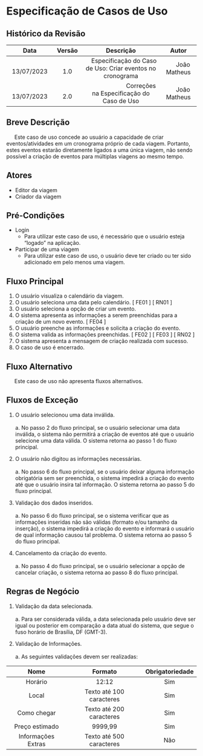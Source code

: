 # **Especificação de Casos de Uso**

## **Histórico da Revisão**

|      **Data**       | **Versão**  |                         **Descrição**                         |     **Autor**     |
| :-----------------: | :---------: | :-----------------------------------------------------------: | :---------------: |
| `       `13/07/2023 | `      `1.0 | `  `Especificação do Caso de Uso: Criar eventos no cronograma | `   `João Matheus |
| `       `13/07/2023 | `      `2.0 |   `             `Correções na Especificação do Caso de Uso    | `   `João Matheus |

## **Breve Descrição**

`	`Este caso de uso concede ao usuário a capacidade de criar eventos/atividades em um cronograma próprio de cada viagem. Portanto, estes eventos estarão diretamente ligados a uma única viagem, não sendo possível a criação de eventos para múltiplas viagens ao mesmo tempo.

## **Atores**

- Editor da viagem
- Criador da viagem

## **Pré-Condições**

- Login
  - Para utilizar este caso de uso, é necessário que o usuário esteja “logado” na aplicação.
- Participar de uma viagem
  - Para utilizar este caso de uso, o usuário deve ter criado ou ter sido adicionado em pelo menos uma viagem.

## **Fluxo Principal**

1. O usuário visualiza o calendário da viagem.
1. O usuário seleciona uma data pelo calendário. [ FE01 ] [ RN01 ]
1. O usuário seleciona a opção de criar um evento.
1. O sistema apresenta as informações a serem preenchidas para a criação de um novo evento. [ FE04 ]
1. O usuário preenche as informações e solicita a criação do evento.
1. O sistema valida as informações preenchidas. [ FE02 ] [ FE03 ] [ RN02 ]
1. O sistema apresenta a mensagem de criação realizada com sucesso.
1. O caso de uso é encerrado.

## **Fluxo Alternativo**

`	`Este caso de uso não apresenta fluxos alternativos.

## **Fluxos de Exceção**

1. O usuário selecionou uma data inválida.
   <br></br>
   a. No passo 2 do fluxo principal, se o usuário selecionar uma data inválida, o sistema não permitirá a criação de eventos até que o usuário selecione uma data válida. O sistema retorna ao passo 1 do fluxo principal.

1. O usuário não digitou as informações necessárias.
   <br></br>
   a. No passo 6 do fluxo principal, se o usuário deixar alguma informação obrigatória sem ser preenchida, o sistema impedirá a criação do evento até que o usuário insira tal informação. O sistema retorna ao passo 5 do fluxo principal.

1. Validação dos dados inseridos.
   <br></br>
   a. No passo 6 do fluxo principal, se o sistema verificar que as informações inseridas não são válidas (formato e/ou tamanho da inserção), o sistema impedirá a criação do evento e informará o usuário de qual informação causou tal problema. O sistema retorna ao passo 5 do fluxo principal.

1. Cancelamento da criação do evento.
   <br></br>
   a. No passo 4 do fluxo principal, se o usuário selecionar a opção de cancelar criação, o sistema retorna ao passo 8 do fluxo principal.

## **Regras de Negócio**

1. Validação da data selecionada.
   <br></br>
   a. Para ser considerada válida, a data selecionada pelo usuário deve ser igual ou posterior em comparação a data atual do sistema, que segue o fuso horário de Brasília, DF (GMT-3).

1. Validação de Informações.
   <br></br>
   a. As seguintes validações devem ser realizadas:

|        Nome        |         Formato          | Obrigatoriedade |
| :----------------: | :----------------------: | :-------------: |
|      Horário       |          12:12           |       Sim       |
|       Local        | Texto até 100 caracteres |       Sim       |
|    Como chegar     | Texto até 200 caracteres |       Sim       |
|   Preço estimado   |         9999,99          |       Sim       |
| Informações Extras | Texto até 500 caracteres |       Não       |
